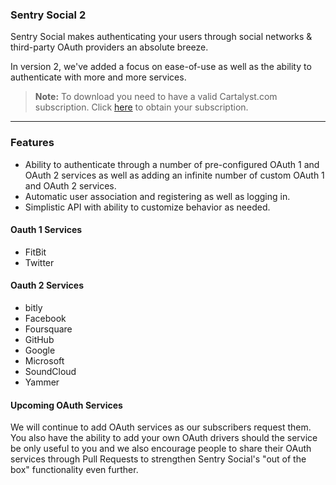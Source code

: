 ### Sentry Social 2

Sentry Social makes authenticating your users through social networks & third-party OAuth providers an absolute breeze.

In version 2, we've added a focus on ease-of-use as well as the ability to authenticate with more and more services.

> **Note:** To download you need to have a valid Cartalyst.com subscription.
Click [here](https://www.cartalyst.com/pricing) to obtain your subscription.

-----------

### Features

* Ability to authenticate through a number of pre-configured OAuth 1 and OAuth 2 services as well as adding an infinite number of custom OAuth 1 and OAuth 2 services.
* Automatic user association and registering as well as logging in.
* Simplistic API with ability to customize behavior as needed.

#### Oauth 1 Services

* FitBit
* Twitter

#### Oauth 2 Services

* bitly
* Facebook
* Foursquare
* GitHub
* Google
* Microsoft
* SoundCloud
* Yammer

#### Upcoming OAuth Services

We will continue to add OAuth services as our subscribers request them. You also have the ability to add your own OAuth drivers should the service be only useful to you and we also encourage people to share their OAuth services through Pull Requests to strengthen Sentry Social's "out of the box" functionality even further.
